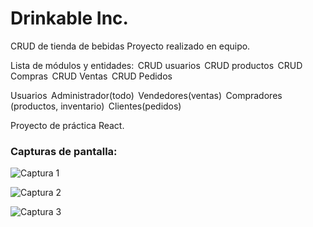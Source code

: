 # Drinkable Inc.
CRUD de tienda de bebidas
Proyecto realizado en equipo. 

Lista de módulos y entidades:  
CRUD usuarios  
CRUD productos  
CRUD Compras  
CRUD Ventas  
CRUD Pedidos  

Usuarios  
Administrador(todo)  
Vendedores(ventas)  
Compradores (productos, inventario)  
Clientes(pedidos)  

Proyecto de práctica React. 

### Capturas de pantalla:

![Captura 1](/src/imgs/1.png)

![Captura 2](src/imgs/2.png)

![Captura 3](src/imgs/3.png)
